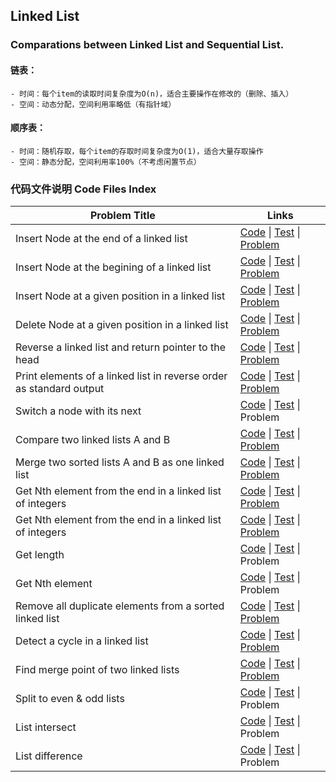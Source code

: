 ## Linked List

### Comparations between Linked List and Sequential List. 

#### 链表：
    - 时间：每个item的读取时间复杂度为O(n)，适合主要操作在修改的（删除、插入）
    - 空间：动态分配，空间利用率略低（有指针域）
#### 顺序表：
    - 时间：随机存取，每个item的存取时间复杂度为O(1)，适合大量存取操作
    - 空间：静态分配，空间利用率100%（不考虑闲置节点）

### 代码文件说明 Code Files Index

| Problem Title        | Links    | 
| --------   | -----  | 
| Insert Node at the end of a linked list | [Code](01-linkedlist-create.c) \| [Test](01-linkedlist-create-test.c) \| [Problem](https://www.hackerrank.com/challenges/insert-a-node-at-the-tail-of-a-linked-list/problem)   | 
| Insert Node at the begining of a linked list | [Code](01-linkedlist-create.c) \| [Test](01-linkedlist-create-test.c)  \| [Problem](https://www.hackerrank.com/challenges/insert-a-node-at-the-head-of-a-linked-list/problem)  | 
| Insert Node at a given position in a linked list | [Code](01-linkedlist-create.c) \| [Test](01-linkedlist-create-test.c)  \| [Problem](https://www.hackerrank.com/challenges/insert-a-node-at-a-specific-position-in-a-linked-list/problem)   | 
| Delete Node at a given position in a linked list | [Code](03-linkedlist-delete.c) \| [Test](03-linkedlist-delete-test.c)  \| [Problem]( https://www.hackerrank.com/challenges/delete-a-node-from-a-linked-list/problem)   | 
| Reverse a linked list and return pointer to the head | [Code](04-linkedlist-reverse.c) \| [Test](04-linkedlist-reverse-test.c)  \| [Problem](https://www.hackerrank.com/challenges/reverse-a-linked-list)    | 
| Print elements of a linked list in reverse order as standard output | [Code](04-linkedlist-reverse.c) \| [Test](04-linkedlist-reverse-test.c) \| [Problem](https://www.hackerrank.com/challenges/print-the-elements-of-a-linked-list-in-reverse/problem) | 
| Switch a node with its next | [Code](04-linkedlist-reverse.c)   \| [Test](04-linkedlist-reverse-test.c) \| Problem | 
| Compare two linked lists A and B | [Code](05-linkedlist-compare.c) \| [Test](05-linkedlist-compare-test.c) \|  [Problem](https://www.hackerrank.com/challenges/compare-two-linked-lists/proble)| 
| Merge two sorted lists A and B as one linked list | [Code](06-linkedlist-merge.c) \| [Test](06-linkedlist-merge-test.c) \| [Problem](https://www.hackerrank.com/challenges/merge-two-sorted-linked-lists/problem)  | 
| Get Nth element from the end in a linked list of integers | [Code](07-linkedlist-get.c) \| [Test](07-linkedlist-get-test.c) \| [Problem](https://www.hackerrank.com/challenges/get-the-value-of-the-node-at-a-specific-position-from-the-tail/problem)  | 
| Get Nth element from the end in a linked list of integers | [Code](07-linkedlist-get.c) \| [Test](07-linkedlist-get-test.c) \| [Problem](https://www.hackerrank.com/challenges/get-the-value-of-the-node-at-a-specific-position-from-the-tail/problem)  | 
| Get length | [Code](07-linkedlist-get.c) \| [Test](07-linkedlist-get-test.c) \| Problem  | 
| Get Nth element | [Code](07-linkedlist-get.c) \| [Test](07-linkedlist-get-test.c) \| Problem  | 
| Remove all duplicate elements from a sorted linked list | [Code](08-linkedlist-distinct.c) \| [Test](08-linkedlist-distinct-test.c) \| [Problem](https://www.hackerrank.com/challenges/delete-duplicate-value-nodes-from-a-sorted-linked-list/problem)  | 
| Detect a cycle in a linked list | [Code](09-linkedlist-cycle-detection.c) \| [Test](09-linkedlist-cycle-detection-test.c) \| [Problem](https://www.hackerrank.com/challenges/detect-whether-a-linked-list-contains-a-cycle/problem)  | 
| Find merge point of two linked lists  | [Code](101-linkedlist-find-merge-point.c) \| [Test](101-linkedlist-find-merge-point-test.c) \| [Problem](https://www.hackerrank.com/challenges/find-the-merge-point-of-two-joined-linked-lists/problem)  | 
| Split to even & odd lists | [Code](11-linkedlist-split.c) \| [Test](11-linkedlist-split-test.c) \|  Problem  | 
| List intersect | [Code](12-linkedlist-intersect.c) \| [Test](12-linkedlist-intersect-test.c) \|  Problem  | 
| List difference | [Code](103-linkedlist-diff.c) \| [Test](103-linkedlist-diff-test.c) \|  Problem  | 

